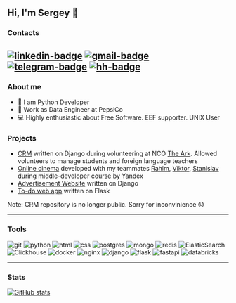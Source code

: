 ## Hi, I'm Sergey 👋

### Contacts
[![linkedin-badge](https://img.shields.io/badge/LinkedIn-blue?style=for-the-badge)](https://www.linkedin.com/in/sergey-koltunov)
[![gmail-badge](https://img.shields.io/badge/Gmail-white?style=for-the-badge)](mailto:sergey.koltunov.228@gmail.com)
[![telegram-badge](https://img.shields.io/badge/Telegram-0088cc?style=for-the-badge)](https://t.me/serg_serg228)
[![hh-badge](https://img.shields.io/badge/headhunter-red?style=for-the-badge)](https://hh.ru/applicant/resumes/view?resume=70f4a185ff0c80b5b20039ed1f7a7558383968)
---

### About me
- 🐍 I am Python Developer
- 💼 Work as Data Engineer at PepsiCo
- 💻 Highly enthusiastic about Free Software. EEF supporter. UNIX User


### Projects
- [CRM](https://github.com/AntiWarCommittee/) written on Django during volunteering at NCO [The Ark](https://kovcheg.live/en/ark/). Allowed volunteers to manage students and foreign language teachers
- [Online cinema](https://github.com/stranded-in-python/movix) developed with my teammates [Rahim](https://github.com/abdurahim-dag), [Viktor](https://github.com/Viktor-Gostyaikin), [Stanislav](https://github.com/SBKubric) during middle-developer [course](https://practicum.yandex.ru/middle-python/) by Yandex
- [Advertisement Website](https://github.com/dogbusiness/craigav) written on Django
- [To-do web app](https://github.com/dogbusiness/flask-todolist) written on Flask

Note: CRM repository is no longer public. Sorry for inconvinience 😓

---
### Tools
![git](https://img.shields.io/badge/git%20-%23F05033.svg?&style=for-the-badge&logo=git&logoColor=white)
![python](https://img.shields.io/badge/python%20-%2314354C.svg?&style=for-the-badge&logo=python&logoColor=yellow)
![html](https://img.shields.io/badge/html%20-%23E34F26.svg?&style=for-the-badge&logo=html5&logoColor=white)
![css](https://img.shields.io/badge/css%20-%231572B6.svg?&style=for-the-badge&logo=css3&logoColor=white)
![postgres](https://img.shields.io/badge/postgres-%23316192.svg?&style=for-the-badge&logo=postgresql&logoColor=white)
![mongo](https://img.shields.io/badge/mongo-salad.svg?&style=for-the-badge&logo=mongodb&logoColor=white)
![redis](https://img.shields.io/badge/redis%20-%23CC0000.svg?&style=for-the-badge&logo=redis&logoColor=white)
![ElasticSearch](https://img.shields.io/badge/-ElasticSearch-005571?style=for-the-badge&logo=elasticsearch)
![Clickhouse](https://img.shields.io/badge/-Clickhouse-yellow?style=for-the-badge&logo=clickhouse&logoColor=white)
![docker](https://img.shields.io/badge/docker-%232496ED.svg?&style=for-the-badge&logo=docker&logoColor=white)
![nginx](https://img.shields.io/badge/nginx-green.svg?&style=for-the-badge&logo=nginx&logoColor=white)
![django](https://img.shields.io/badge/django%20-%23092E20.svg?&style=for-the-badge&logo=django&logoColor=white)
![flask](https://img.shields.io/badge/flask%20-grey.svg?&style=for-the-badge&logo=flask&logoColor=white)
![fastapi](https://img.shields.io/badge/fastapi%20-%2313988a.svg?&style=for-the-badge&logo=fastapi&logoColor=white)
![databricks](https://img.shields.io/badge/databricks%20-red.svg?&style=for-the-badge&logo=databricks&logoColor=white)

---

### Stats
[![GitHub stats](https://github-readme-stats.vercel.app/api?username=dogbusiness&show_icons=true&theme=tokyonight&hide=stars)](https://github.com/anuraghazra/github-readme-stats)
